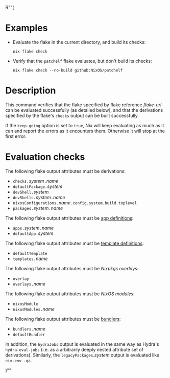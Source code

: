 R""(

# Examples

* Evaluate the flake in the current directory, and build its checks:

  ```console
  nix flake check
  ```

* Verify that the `patchelf` flake evaluates, but don't build its
  checks:

  ```console
  nix flake check --no-build github:NixOS/patchelf
  ```

# Description

This command verifies that the flake specified by flake reference
*flake-url* can be evaluated successfully (as detailed below), and
that the derivations specified by the flake's `checks` output can be
built successfully.

If the `keep-going` option is set to `true`, Nix will keep evaluating as much
as it can and report the errors as it encounters them. Otherwise it will stop
at the first error.

# Evaluation checks

The following flake output attributes must be derivations:

* `checks.`*system*`.`*name*
* `defaultPackage.`*system*
* `devShell.`*system*
* `devShells.`*system*`.`*name*
* `nixosConfigurations.`*name*`.config.system.build.toplevel`
* `packages.`*system*`.`*name*

The following flake output attributes must be [app
definitions](./nix3-run.md):

* `apps.`*system*`.`*name*
* `defaultApp.`*system*

The following flake output attributes must be [template
definitions](./nix3-flake-init.md):

* `defaultTemplate`
* `templates.`*name*

The following flake output attributes must be *Nixpkgs overlays*:

* `overlay`
* `overlays.`*name*

The following flake output attributes must be *NixOS modules*:

* `nixosModule`
* `nixosModules.`*name*

The following flake output attributes must be
[bundlers](./nix3-bundle.md):

* `bundlers.`*name*
* `defaultBundler`

In addition, the `hydraJobs` output is evaluated in the same way as
Hydra's `hydra-eval-jobs` (i.e. as a arbitrarily deeply nested
attribute set of derivations). Similarly, the
`legacyPackages`.*system* output is evaluated like `nix-env -qa`.

)""
